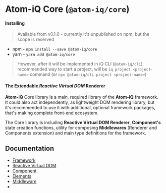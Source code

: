 # Atom-iQ Core (`@atom-iq/core`)
#### Installing
> Available from v0.1.0 - currently it's unpublished on npm, but the scope is reserved
- npm - `npm install --save @atom-iq/core`
- yarn - `yarn add @atom-iq/core`

> However, after it will be implemented in iQ CLI (`@atom-iq/cli`), recommended way to start a project,
> will be `iq project <project-name>` command (or `npx @atom-iq/cli project <project-name>`)

#### The Extendable _Reactive Virtual DOM_ Renderer
**Atom-iQ** Core library is a main, required library of the **Atom-iQ** framework. It could also act
independently, as lightweight DOM rendering library, but it's recommended to use it with additional,
optional framework packages, that's making complete front-end ecosystem.

The Core library is including **Reactive Virtual DOM Renderer**, **Component's** state creation
functions, utility for composing **Middlewares** (Renderer and Components extension) and main
type definitions for the framework.

## Documentation
- [Framework](../../README.md)
- [Reactive Virtual DOM](../../docs/reactive-virtual-dom/REACTIVE-VIRTUAL-DOM.md)
- [Component](../../docs/framework/COMPONENT.md)
- [Elements](../../docs/framework/ELEMENTS.md)
- [Middleware](../../docs/framework/MIDDLEWARE.md)
- 
